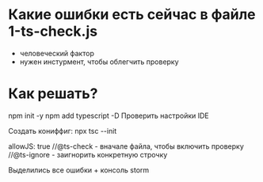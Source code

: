 # Какие ошибки есть сейчас в файле 1-ts-check.js
 - человеческий фактор
 - нужен инстурмент, чтобы облегчить проверку


# Как решать?

npm init -y 
npm add typescript -D
Проверить настройки IDE

Создать кониффиг: 
npx tsc --init

allowJS: true
//@ts-check - вначале файла, чтобы включить проверку
//@ts-ignore - заигнорить конкретную строчку

Выделились все ошибки  + консоль storm
